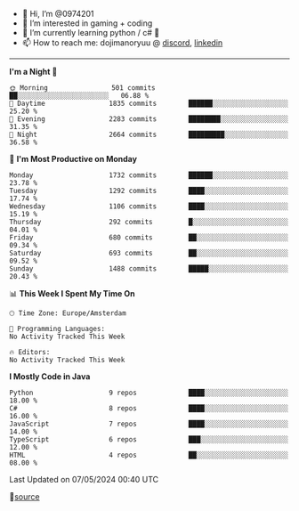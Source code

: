 - 👋 Hi, I’m @0974201
- 👀 I’m interested in gaming + coding
- 🌱 I’m currently learning python / c# 🐍
- 📫 How to reach me: dojimanoryuu @ [discord](https://discord.com "please let me know that you found me on github"), [linkedin](https://www.linkedin.com/in/sonprakiki/)  

<!---
0974201/0974201 is a ✨ special ✨ repository because its `README.md` (this file) appears on your GitHub profile.
You can click the Preview link to take a look at your changes.
--->

----
<!--START_SECTION:waka-->
**I'm a Night 🦉** 

```text
🌞 Morning                501 commits         ██░░░░░░░░░░░░░░░░░░░░░░░   06.88 % 
🌆 Daytime                1835 commits        ██████░░░░░░░░░░░░░░░░░░░   25.20 % 
🌃 Evening                2283 commits        ████████░░░░░░░░░░░░░░░░░   31.35 % 
🌙 Night                  2664 commits        █████████░░░░░░░░░░░░░░░░   36.58 % 
```
📅 **I'm Most Productive on Monday** 

```text
Monday                   1732 commits        ██████░░░░░░░░░░░░░░░░░░░   23.78 % 
Tuesday                  1292 commits        ████░░░░░░░░░░░░░░░░░░░░░   17.74 % 
Wednesday                1106 commits        ████░░░░░░░░░░░░░░░░░░░░░   15.19 % 
Thursday                 292 commits         █░░░░░░░░░░░░░░░░░░░░░░░░   04.01 % 
Friday                   680 commits         ██░░░░░░░░░░░░░░░░░░░░░░░   09.34 % 
Saturday                 693 commits         ██░░░░░░░░░░░░░░░░░░░░░░░   09.52 % 
Sunday                   1488 commits        █████░░░░░░░░░░░░░░░░░░░░   20.43 % 
```


📊 **This Week I Spent My Time On** 

```text
🕑︎ Time Zone: Europe/Amsterdam

💬 Programming Languages: 
No Activity Tracked This Week

🔥 Editors: 
No Activity Tracked This Week
```

**I Mostly Code in Java** 

```text
Python                   9 repos             ████░░░░░░░░░░░░░░░░░░░░░   18.00 % 
C#                       8 repos             ████░░░░░░░░░░░░░░░░░░░░░   16.00 % 
JavaScript               7 repos             ████░░░░░░░░░░░░░░░░░░░░░   14.00 % 
TypeScript               6 repos             ███░░░░░░░░░░░░░░░░░░░░░░   12.00 % 
HTML                     4 repos             ██░░░░░░░░░░░░░░░░░░░░░░░   08.00 % 
```




 Last Updated on 07/05/2024 00:40 UTC
<!--END_SECTION:waka-->
🔗[source](https://github.com/anmol098/waka-readme-stats/)
